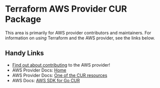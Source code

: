 # Terraform AWS Provider CUR Package
<!-- markdownlint-disable MD026 -->
This area is primarily for AWS provider contributors and maintainers. For information on _using_ Terraform and the AWS provider, see the links below.


## Handy Links
* [Find out about contributing](../../../docs/contributing) to the AWS provider!
* AWS Provider Docs: [Home](https://registry.terraform.io/providers/hashicorp/aws/latest/docs)
* AWS Provider Docs: [One of the CUR resources](https://registry.terraform.io/providers/hashicorp/aws/latest/docs/resources/cur_report_definition)
* AWS Docs: [AWS SDK for Go CUR](https://docs.aws.amazon.com/sdk-for-go/api/service/costandusagereportservice/)
